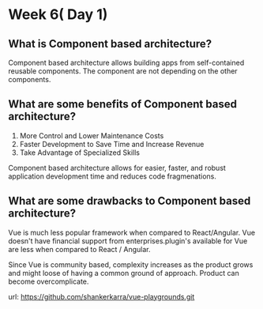 # Week 6( Day 1)

## What is Component based architecture?

Component based architecture allows building apps from self-contained reusable components. The component are not depending on the other components. 

## What are some benefits of Component based architecture?

1) More Control and Lower Maintenance Costs
2) Faster Development to Save Time and Increase Revenue
3) Take Advantage of Specialized Skills

Component based architecture allows for easier, faster, and robust
application development time and reduces code fragmenations.

## What are some drawbacks to Component based architecture?

Vue is much less popular framework when compared to React/Angular. Vue doesn't have financial support from enterprises.plugin's available for Vue are less when compared to React / Angular.

 Since Vue is community based, complexity increases as the product grows and might loose of having a common ground of approach. Product can become overcomplicate.

url: https://github.com/shankerkarra/vue-playgrounds.git